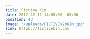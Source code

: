 ```yaml
---
title: Fictive Kin
date: 2017-12-11 14:05:00 -05:00
position: 43
image: "/uploads/FICTIVE%20KIN.jpg"
link: https://fictivekin.com
---
```


